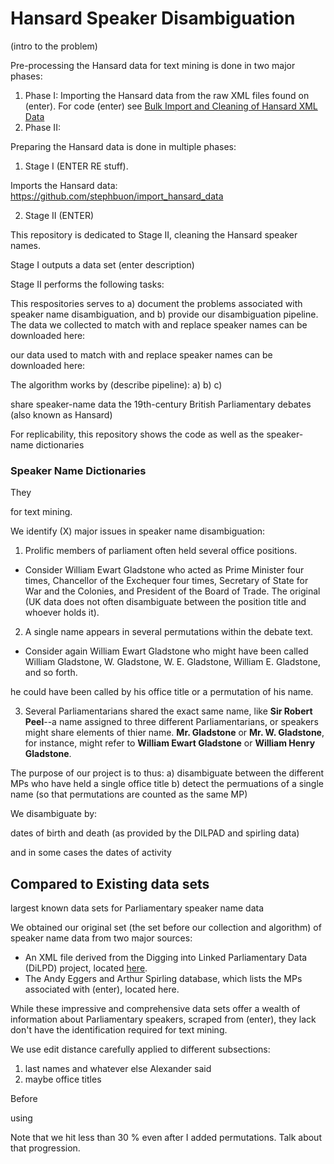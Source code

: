# Hansard Speaker Disambiguation

(intro to the problem)

Pre-processing the Hansard data for text mining is done in two major phases: 
  1) Phase I: Importing the Hansard data from the raw XML files found on (enter). For code (enter) see [Bulk Import and Cleaning of Hansard XML Data](https://github.com/stephbuon/import_hansard_data)
  2) Phase II: 




Preparing the Hansard data is done in multiple phases: 

1) Stage I (ENTER RE stuff). 

Imports the Hansard data: https://github.com/stephbuon/import_hansard_data

2) Stage II (ENTER) 

This repository is dedicated to Stage II, cleaning the Hansard speaker names. 

Stage I outputs a data set (enter description)

Stage II performs the following tasks: 




This respositories serves to a) document the problems associated with speaker name disambiguation, and b) provide our disambiguation pipeline. The data we collected to match with and replace speaker names can be downloaded here: 

our data used to match with and replace speaker names can be downloaded here: 


The algorithm works by (describe pipeline): 
a) 
b) 
c) 








share speaker-name data 
the 19th-century British Parliamentary debates (also known as Hansard) 


For replicability, this repository shows the code
as well as the speaker-name dictionaries 


### Speaker Name Dictionaries 



They 

for text mining. 

We identify (X) major issues in speaker name disambiguation: 

1) Prolific members of parliament often held several office positions. 
  - Consider William Ewart Gladstone who acted as Prime Minister four times, Chancellor of the Exchequer four times, Secretary of State for War and the Colonies, and President of the Board of Trade. The original (UK data does not often disambiguate between the position title and whoever holds it). 

2) A single name appears in several permutations within the debate text. 
  - Consider again William Ewart Gladstone who might have been called William Gladstone, W. Gladstone, W. E. Gladstone, William E. Gladstone, and so forth. 


he could have been called by his office title or a permutation of his name. 


3) Several Parliamentarians shared the exact same name, like __Sir Robert Peel__--a name assigned to three different Parliamentarians, or speakers might share elements of thier name. __Mr. Gladstone__ or __Mr. W. Gladstone__, for instance, might refer to __William Ewart Gladstone__ or __William Henry Gladstone__. 



The purpose of our project is to thus: 
a) disambiguate between the different MPs who have held a single office title 
b) detect the permuations of a single name (so that permutations are counted as the same MP)




We disambiguate by: 



dates of birth and death (as provided by the DILPAD and spirling data) 

and in some cases the dates of activity 


## Compared to Existing data sets


largest known data sets for Parliamentary speaker name data 

We obtained our original set (the set before our collection and algorithm) of speaker name data from two major sources: 

- An XML file derived from the Digging into Linked Parliamentary Data (DiLPD) project, located [here](https://sas-space.sas.ac.uk/4315/16/westminster-members.xml). 
- The Andy Eggers and Arthur Spirling database, which lists the MPs associated with (enter), located here. 

While these impressive and comprehensive data sets offer a wealth of information about Parliamentary speakers, scraped from (enter), they lack don't have the identification required for text mining. 




We use edit distance carefully applied to different subsections: 
1) last names and whatever else Alexander said 
2) maybe office titles 


Before

using 

Note that we hit less than 30 % even after I added permutations. Talk about that progression. 

